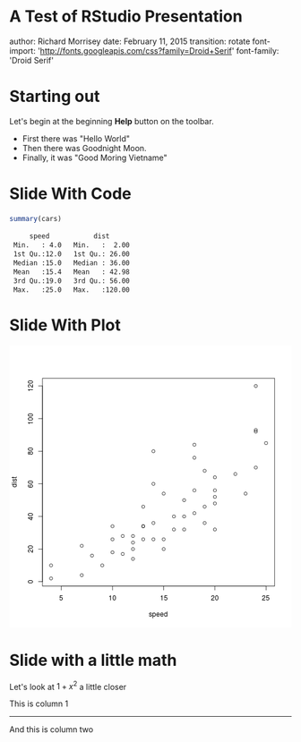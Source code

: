 A Test of RStudio Presentation 
========================================================
author: Richard Morrisey
date: February 11, 2015
transition: rotate
font-import: 'http://fonts.googleapis.com/css?family=Droid+Serif'
font-family: 'Droid Serif'

Starting out
========================================================

Let's begin at the beginning
**Help** button on the toolbar.

- First there was "Hello World"
- Then there was Goodnight Moon.
- Finally, it was "Good Moring Vietname"

Slide With Code
========================================================


```r
summary(cars)
```

```
     speed           dist       
 Min.   : 4.0   Min.   :  2.00  
 1st Qu.:12.0   1st Qu.: 26.00  
 Median :15.0   Median : 36.00  
 Mean   :15.4   Mean   : 42.98  
 3rd Qu.:19.0   3rd Qu.: 56.00  
 Max.   :25.0   Max.   :120.00  
```

Slide With Plot
========================================================

![plot of chunk unnamed-chunk-2](PresenterTest-figure/unnamed-chunk-2-1.png) 

Slide with a little math
=======================================================

Let's look at $1+x^2$ a little closer

This is column 1

***

And this is column two
